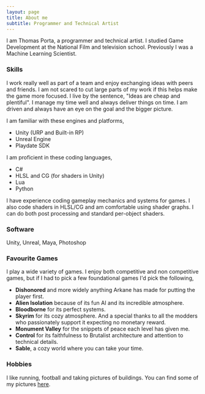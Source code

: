 ```yaml
---
layout: page
title: About me
subtitle: Programmer and Technical Artist
---
```


I am Thomas Porta, a programmer and technical artist. I studied Game Development at the National Film and television school.
Previously I was a Machine Learning Scientist.

### Skills

I work really well as part of a team and enjoy exchanging ideas with peers and friends. I am not scared to cut large parts of my work if this helps make the game more focused. I live by the sentence, "Ideas are cheap and plentiful". I manage my time well and always deliver things on time. I am driven and always have an eye on the goal and the bigger picture.  

I am familiar with these engines and platforms,

<ul>
  <li>Unity (URP and Built-in RP)</li>
  <li>Unreal Engine</li>
  <li>Playdate SDK</li>
</ul>

I am proficient in these coding languages,

<ul>
  <li>C#</li>
  <li>HLSL and CG (for shaders in Unity)</li>
  <li>Lua</li>
  <li>Python</li>
</ul>

I have experience coding gameplay mechanics and systems for games. I also code shaders in HLSL/CG and am comfortable using shader graphs. 
I can do both post processing and standard per-object shaders. 

### Software 

Unity, Unreal, Maya, Photoshop

### Favourite Games

I play a wide variety of games. I enjoy both competitive and non competitive games, but if I had to pick a few foundational games I'd pick the following, 

<ul>
  <li> <strong>Dishonored </strong> and more widely anything Arkane has made for putting the player first.</li>
  <li> <strong>Alien Isolation</strong> because of its fun AI and its incredible atmosphere.</li>
  <li> <strong>Bloodborne</strong> for its perfect systems.</li>
  <li> <strong>Skyrim</strong> for its cozy atmosphere. And a special thanks to all the modders who passionately support it expecting no monetary reward.</li>
  <li> <strong>Monument Valley</strong> for the snippets of peace each level has given me.</li>
  <li> <strong>Control</strong> for its faithfulness to Brutalist architecture and attention to technical details.</li>
  <li> <strong>Sable</strong>, a cozy world where you can take your time.</li>
</ul>

### Hobbies
I like running, football and taking pictures of buildings. You can find some of my pictures [here](https://thomasporta.github.io/photography).
